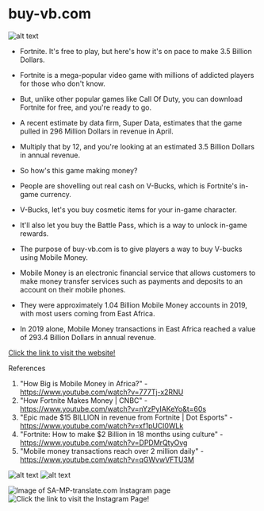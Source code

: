 # buy-vb.com

![alt text](https://i.imgur.com/MvygpMr.png)

- Fortnite. It's free to play, but here's how it's on pace to make 3.5 Billion Dollars.

- Fortnite is a mega-popular video game with millions of addicted players for those who don't know.

- But, unlike other popular games like Call Of Duty, you can download Fortnite for free, and you're ready to go.

- A recent estimate by data firm, Super Data, estimates that the game pulled in 296 Million Dollars in revenue in April.

- Multiply that by 12, and you're looking at an estimated 3.5 Billion Dollars in annual revenue.

- So how's this game making money?

- People are shovelling out real cash on V-Bucks, which is Fortnite's in-game currency.

- V-Bucks, let's you buy cosmetic items for your in-game character.
- It'll also let you buy the Battle Pass, which is a way to unlock in-game rewards.

- The purpose of buy-vb.com is to give players a way to buy V-bucks using Mobile Money.

- Mobile Money is an electronic financial service that allows customers to make money transfer services such as payments and deposits to an account on their mobile phones.

- They were approximately 1.04 Billion Mobile Money accounts in 2019, with most users coming from East Africa.

- In 2019 alone, Mobile Money transactions in East Africa reached a value of 293.4 Billion Dollars in annual revenue.


[Click the link to visit the website!](https://buy-vbb.myshopify.com/ "buy-vb.com's Homepage")

References
1. "How Big is Mobile Money in Africa?" - https://www.youtube.com/watch?v=777Tj-x2RNU
2. "How Fortnite Makes Money | CNBC" - https://www.youtube.com/watch?v=nYzPyIAKeYo&t=60s
3. "Epic made $15 BILLION in revenue from Fortnite | Dot Esports" - https://www.youtube.com/watch?v=xf1pUCl0WLk
4. "Fortnite: How to make $2 Billion in 18 months using culture" - https://www.youtube.com/watch?v=DPDMrQtyOvg
5. "Mobile money transactions reach over 2 million daily" - https://www.youtube.com/watch?v=qGWvwVFTU3M


![alt text](https://businesszoneonline.com/wp-content/uploads/2021/04/SOTIR-2021-highlights.png)
![alt text](https://i.imgur.com/rllibH1.png)

![Image of SA-MP-translate.com Instagram page](https://i.imgur.com/IrJny4M.png)
![Click the link to visit the Instagram Page!](https://www.instagram.com/buy.vb/ "buy-vb.com's Instagram Page")
